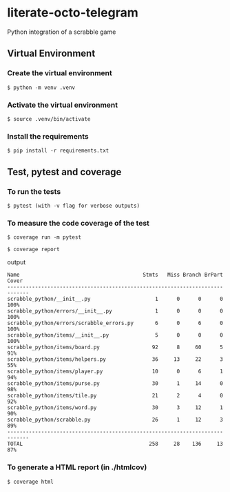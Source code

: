 # literate-octo-telegram

Python integration of a scrabble game

## Virtual Environment
### Create the virtual environment
```
$ python -m venv .venv
```
### Activate the virtual environment
```
$ source .venv/bin/activate
```
### Install the requirements
```
$ pip install -r requirements.txt
```

## Test, pytest and coverage
### To run the tests
```
$ pytest (with -v flag for verbose outputs)
```
### To measure the code coverage of the test
```
$ coverage run -m pytest
```
```
$ coverage report
```
output
```
Name                                        Stmts   Miss Branch BrPart  Cover
-----------------------------------------------------------------------------
scrabble_python/__init__.py                     1      0      0      0   100%
scrabble_python/errors/__init__.py              1      0      0      0   100%
scrabble_python/errors/scrabble_errors.py       6      0      6      0   100%
scrabble_python/items/__init__.py               5      0      0      0   100%
scrabble_python/items/board.py                 92      8     60      5    91%
scrabble_python/items/helpers.py               36     13     22      3    55%
scrabble_python/items/player.py                10      0      6      1    94%
scrabble_python/items/purse.py                 30      1     14      0    98%
scrabble_python/items/tile.py                  21      2      4      0    92%
scrabble_python/items/word.py                  30      3     12      1    90%
scrabble_python/scrabble.py                    26      1     12      3    89%
-----------------------------------------------------------------------------
TOTAL                                         258     28    136     13    87%
```
### To generate a HTML report (in ./htmlcov)
```
$ coverage html
```